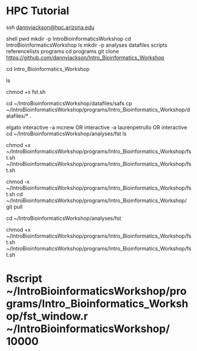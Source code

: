 # HPC Tutorial

ssh dannyjackson@hpc.arizona.edu

shell
pwd
mkdir -p IntroBioinformaticsWorkshop
cd IntroBioinformaticsWorkshop
ls
mkdir -p analyses datafiles scripts referencelists programs
cd programs
git clone https://github.com/dannyjackson/Intro_Bioinformatics_Workshop

cd Intro_Bioinformatics_Workshop

ls

chmod +x fst.sh

cd ~/IntroBioinformaticsWorkshop/datafiles/safs
cp ~/IntroBioinformaticsWorkshop/programs/Intro_Bioinformatics_Workshop/datafiles/* .

elgato
interactive -a mcnew
OR 
interactive -a laurenpetrullo
OR 
interactive
cd ~/IntroBioinformaticsWorkshop/analyses/fst
ls

chmod +x ~/IntroBioinformaticsWorkshop/programs/Intro_Bioinformatics_Workshop/fst.sh
~/IntroBioinformaticsWorkshop/programs/Intro_Bioinformatics_Workshop/fst.sh

chmod -x ~/IntroBioinformaticsWorkshop/programs/Intro_Bioinformatics_Workshop/fst.sh
cd ~/IntroBioinformaticsWorkshop/programs/Intro_Bioinformatics_Workshop/
git pull 

cd ~/IntroBioinformaticsWorkshop/analyses/fst


chmod +x ~/IntroBioinformaticsWorkshop/programs/Intro_Bioinformatics_Workshop/fst.sh
~/IntroBioinformaticsWorkshop/programs/Intro_Bioinformatics_Workshop/fst.sh

# Rscript ~/IntroBioinformaticsWorkshop/programs/Intro_Bioinformatics_Workshop/fst_window.r ~/IntroBioinformaticsWorkshop/ 10000